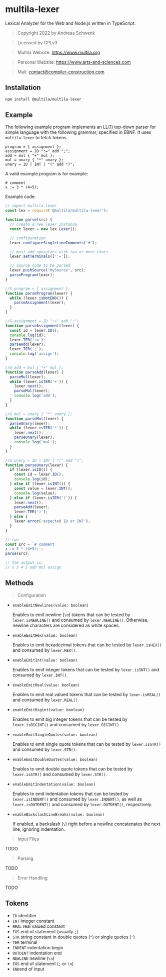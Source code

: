 # multila-lexer

Lexical Analyzer for the Web and Node.js written in TypeScript.

> Copyright 2022 by Andreas Schwenk

> Licensed by GPLv3

> Multila Website: https://www.multila.org

> Personal Website: https://www.arts-and-sciences.com

> Mail: contact@compiler-construction.com

## Installation

```bash
npm install @multila/multila-lexer
```

## Example

The following example program implements an LL(1) top-down parser for simple language with the following grammar, specified in EBNF.
It uses `multila-lexer` to fetch tokens.

```EBNF
program = { assignment };
assignment = ID ":=" add ";";
add = mul { "+" mul };
mul = unary { "*" unary };
unary = ID | INT | "(" add ")";
```

A valid example program is for example:

```
# comment
x := 3 * (4+5);
```

Example code:

```javascript
// import multila-lexer
const lex = require('@multila/multila-lexer');

function parse(src) {
  // create a new lexer instance
  const lexer = new lex.Lexer();

  // configuration
  lexer.configureSingleLineComments('#');

  // must add operators with two or more chars
  lexer.setTerminals([':=']);

  // source code to be parsed
  lexer.pushSource('mySource', src);
  parseProgram(lexer);
}

//G program = { assignment };
function parseProgram(lexer) {
  while (lexer.isNotEND()) {
    parseAssignment(lexer);
  }
}

//G assignment = ID ":=" add ";";
function parseAssignment(lexer) {
  const id = lexer.ID();
  console.log(id);
  lexer.TER(':=');
  parseAdd(lexer);
  lexer.TER(';');
  console.log('assign');
}

//G add = mul { "+" mul };
function parseAdd(lexer) {
  parseMul(lexer);
  while (lexer.isTER('+')) {
    lexer.next();
    parseMul(lexer);
    console.log('add');
  }
}

//G mul = unary { "*" unary };
function parseMul(lexer) {
  parseUnary(lexer);
  while (lexer.isTER('*')) {
    lexer.next();
    parseUnary(lexer);
    console.log('mul');
  }
}

//G unary = ID | INT | "(" add ")";
function parseUnary(lexer) {
  if (lexer.isID()) {
    const id = lexer.ID();
    console.log(id);
  } else if (lexer.isINT()) {
    const value = lexer.INT();
    console.log(value);
  } else if (lexer.isTER('(')) {
    lexer.next();
    parseAdd(lexer);
    lexer.TER(')');
  } else {
    lexer.error('expected ID or INT');
  }
}

// run
const src = `# comment
x := 3 * (4+5);`;
parse(src);

// the output is:
// x 3 4 5 add mul assign
```

## Methods

> Configuration

- `enableEmitNewlines(value: boolean)`

  Enables to emit newline (`\n`) tokens that can be tested by `lexer.isNEWLINE()` and consumed by `lexer.NEWLINE()`. Otherwise, newline characters are considered as white spaces.

- `enableEmitHex(value: boolean)`

  Enables to emit hexadecimal tokens that can be tested by `lexer.isHEX()` and consumed by `lexer.HEX()`.

- `enableEmitInt(value: boolean)`

  Enables to emit integer tokens that can be tested by `lexer.isINT()` and consumed by `lexer.INT()`.

- `enableEmitReal(value: boolean)`

  Enables to emit real valued tokens that can be tested by `lexer.isREAL()` and consumed by `lexer.REAL()`.

- `enableEmitBigint(value: boolean)`

  Enables to emit big integer tokens that can be tested by `lexer.isBIGINT()` and consumed by `lexer.BIGINT()`.

- `enableEmitSingleQuotes(value: boolean)`

  Enables to emit single quote tokens that can be tested by `lexer.isSTR()` and consumed by `lexer.STR()`.

- `enableEmitDoubleQuotes(value: boolean)`

  Enables to emit double quote tokens that can be tested by `lexer.isSTR()` and consumed by `lexer.STR()`.

- `enableEmitIndentation(value: boolean)`

  Enables to emit indentation tokens that can be tested by `lexer.isINDENT()` and consumed by `lexer.INDENT()`, as well as `lexer.isOUTDENT()` and consumed by `lexer.OUTDENT()`, respectively.

- `enableBackslashLineBreaks(value: boolean)`

  If enabled, a backslash (`\`) right before a newline concatenates the next line, ignoring indentation.

> Input Files

TODO

> Parsing

TODO

> Error Handling

TODO

## Tokens

- `ID` identifier
- `INT` integer constant
- `REAL` real valued constant
- `EOS` end of statement (usually `;`)
- `STR` string constant in double quotes (`"`) or single quotes (`'`)
- `TER` terminal
- `INDENT` indentation begin
- `OUTDENT` indentation end
- `NEWLINE` newline (`\n`)
- `EOS` end of statement (`;` or `\n`)
- `END`end of input

